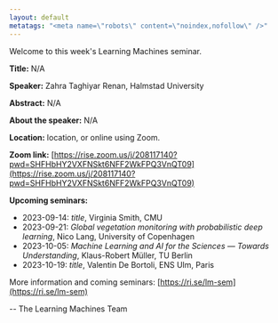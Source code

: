 ```yaml
---
layout: default
metatags: "<meta name=\"robots\" content=\"noindex,nofollow\" />"
---
```

Welcome to this week's Learning Machines seminar.

**Title:** N/A

**Speaker:** Zahra Taghiyar Renan, Halmstad University

**Abstract:** N/A

**About the speaker:** N/A

**Location:** location, or online using Zoom.

**Zoom link:** [https://rise.zoom.us/j/208117140?pwd=SHFHbHY2VXFNSkt6NFF2WkFPQ3VnQT09](https://rise.zoom.us/j/208117140?pwd=SHFHbHY2VXFNSkt6NFF2WkFPQ3VnQT09)

**Upcoming seminars:**

* 2023-09-14: *title*, Virginia Smith, CMU
* 2023-09-21: *Global vegetation monitoring with probabilistic deep learning*, Nico Lang, University of Copenhagen
* 2023-10-05: *Machine Learning and AI for the Sciences — Towards Understanding*, Klaus-Robert Müller, TU Berlin
* 2023-10-19: *title*, Valentin De Bortoli, ENS Ulm, Paris

More information and coming seminars: [https://ri.se/lm-sem](https://ri.se/lm-sem)

-- The Learning Machines Team

